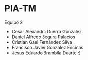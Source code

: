 # PIA-TM
Equipo 2
- Cesar Alexandro Guerra Gonzalez
- Daniel Alfredo Segura Palacios
- Cristian Gael Fernández Silva
- Francisco Javier Gonzalez Encinas
- Jesus Eduardo Brambila Duarte :)
